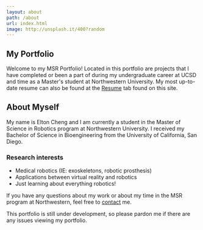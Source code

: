 ```yaml
---
layout: about
path: /about
url: index.html
image: http://unsplash.it/400?random
---
```


## My Portfolio
Welcome to my MSR Portfolio! Located in this portfolio are projects that I have completed or been a part of during my undergraduate career at UCSD and time as a Master's student at Northwestern University. My most up-to-date resume can also be found at the [Resume] tab found on this site.

## About Myself
My name is Elton Cheng and I am currently a student in the Master of Science in Robotics program at Northwestern University. I received my Bachelor of Science in Bioengineering from the University of California, San Diego.

### Research interests
* Medical robotics (IE: exoskeletons, robotic prosthesis)
* Applications between virtual reality and robotics
* Just learning about everything robotics!

If you have any questions about my work or about my time in the MSR program at Northwestern, feel free to [contact] me.

This portfolio is still under development, so please pardon me if there are any issues viewing my portfolio.

[Resume]:<https://echeng22.github.io/public/assets/Resume.pdf>
[contact]:<https://echeng22.github.io/contact/>
